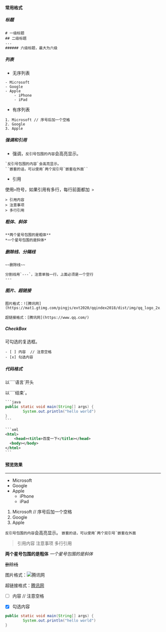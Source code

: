 #### 常用格式

##### 标题

```shell
# 一级标题
## 二级标题
...
###### 六级标题，最大为六级
```



##### 列表

- 无序列表

```shell
- Microsoft
- Google
- Apple
	- iPhone
	- iPad
```

- 有序列表

```shell
1. Microsoft // 序号后加一个空格
2. Google
3. Apple
```



##### 强调和引用

- 强调，`反引号包围的内容`会高亮显示。

```shell
`反引号包围的内容`会高亮显示。
``嵌套的话，可以使用`两个双引号`嵌套在外面``
```

- 引用

使用`>`符号，如果引用有多行，每行前面都加` >` 

```shell
> 引用内容
> 注意事项
> 多行引用
```



##### 粗体、斜体

```shell
**两个星号包围的是粗体**
*一个星号包围的是斜体*
```



##### 删除线、分隔线

```shell
~~删除线~~

分割线用`---`，注意单独一行，上面必须是一个空行
---
```



##### 图片、超链接

```shell
图片格式：![腾讯网](https://mat1.gtimg.com/pingjs/ext2020/qqindex2018/dist/img/qq_logo_2x.png)

超链接格式：[腾讯网](https://www.qq.com/)
```



##### CheckBox

可勾选的复选框。

```shell
- [ ] 内容  // 注意空格
- [x] 勾选内容
```



##### 代码格式

以````语言`开头

以````结束`。

```java
​```java
public static void main(String[] args) {
		System.out.println("hello world")
}
​```
```

```xml
​```xml
<html>
	<head><title>百度一下</title></head>
  <body></body>
</html>
​```
```



#### 预览效果

---

- Microsoft
- Google
- Apple
	- iPhone
	- iPad



1. Microsoft // 序号后加一个空格
2. Google
3. Apple



`反引号包围的内容`会高亮显示。
``嵌套的话，可以使用`两个双引号`嵌套在外面``



> 引用内容
> 注意事项
> 多行引用



**两个星号包围的是粗体**
*一个星号包围的是斜体*

~~删除线~~



图片格式：![腾讯网](https://mat1.gtimg.com/pingjs/ext2020/qqindex2018/dist/img/qq_logo_2x.png)

超链接格式：[腾讯网](https://www.qq.com/)



- [ ] 内容  // 注意空格
- [x] 勾选内容



```java
public static void main(String[] args) {
		System.out.println("hello world")
}
```

